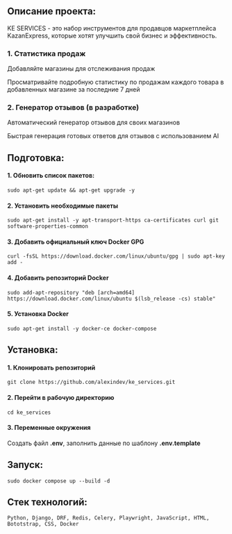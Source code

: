 ## Описание проекта:

KE SERVICES - это набор инструментов для продавцов маркетплейса KazanExpress, которые хотят улучшить свой бизнес и эффективность.

### 1. Статистика продаж

Добавляйте магазины для отслеживания продаж

Просматривайте подробную статистику по продажам каждого товара в добавленных магазине за последние 7 дней

### 2. Генератор отзывов (в разработке)

Автоматический генератор отзывов для своих магазинов

Быстрая генерация готовых ответов для отзывов с использованием AI


## Подготовка:

#### 1. Обновить список пакетов:
```
sudo apt-get update && apt-get upgrade -y
```

#### 2. Установить необходимые пакеты 
```
sudo apt-get install -y apt-transport-https ca-certificates curl git software-properties-common
```

#### 3. Добавить официальный ключ Docker GPG
```
curl -fsSL https://download.docker.com/linux/ubuntu/gpg | sudo apt-key add -
```

#### 4. Добавить репозиторий Docker
```
sudo add-apt-repository "deb [arch=amd64] https://download.docker.com/linux/ubuntu $(lsb_release -cs) stable"
```

#### 5. Установка Docker
```
sudo apt-get install -y docker-ce docker-compose
```

## Установка:

#### 1. Клонировать репозиторий
```
git clone https://github.com/alexindev/ke_services.git
```
#### 2. Перейти в рабочую директорию
```
cd ke_services
```

#### 3. Переменные окружения

Создать файл **.env**, заполнить данные по шаблону **.env.template**


## Запуск:

```
sudo docker compose up --build -d
```

## Стек технологий:

```
Python, Django, DRF, Redis, Celery, Playwright, JavaScript, HTML, Bototstrap, CSS, Docker
```
